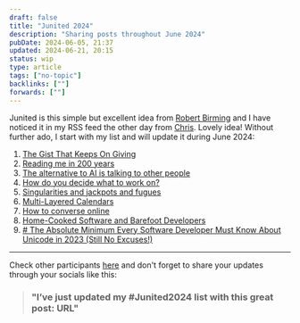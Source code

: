 ```yaml
---
draft: false
title: "Junited 2024"
description: "Sharing posts throughout June 2024"
pubDate: 2024-06-05, 21:37
updated: 2024-06-21, 20:15
status: wip
type: article
tags: ["no-topic"]
backlinks: [""]
forwards: [""]
---
```


Junited is this simple but excellent idea from [Robert Birming](https://birming.com/junited-blog-love/) and I have noticed it in my RSS feed the other day from [Chris](https://thoughts.uncountable.uk/junited-2024/). Lovely idea! Without further ado, I start with my list and will update it during June 2024:

1. [The Gist That Keeps On Giving](https://blog.jim-nielsen.com/2024/gist-that-keeps-giving/)
2. [Reading me in 200 years](https://thoughts.uncountable.uk/reading-me-in-200-years/)
3. [The alternative to AI is talking to other people](https://librarian.aedileworks.com/2023/09/19/the-alternative-to-ai-is-talking-to-other-people/)
4. [How do you decide what to work on?](https://jvns.ca/blog/2016/08/16/how-do-you-work-on-something-important/)
5. [Singularities and jackpots and fugues](https://interconnected.org/home/2022/02/09/apocalypsi)
6. [Multi-Layered Calendars](https://julian.digital/2023/07/06/multi-layered-calendars/)
7. [How to converse online](https://manuelmoreale.com/how-to-converse-online)
8. [Home-Cooked Software and Barefoot Developers](https://maggieappleton.com/home-cooked-software)
9. [# The Absolute Minimum Every Software Developer Must Know About Unicode in 2023 (Still No Excuses!)](https://tonsky.me/blog/unicode/)

<hr>

Check other participants [here](https://birming.com/junited-how-who/) and don't forget to share your updates through your socials like this: 
> ### "I’ve just updated my #Junited2024 list with this great post: URL"

<p></p>